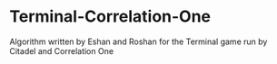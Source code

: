 # Terminal-Correlation-One
Algorithm written by Eshan and Roshan for the Terminal game run by Citadel and Correlation One
